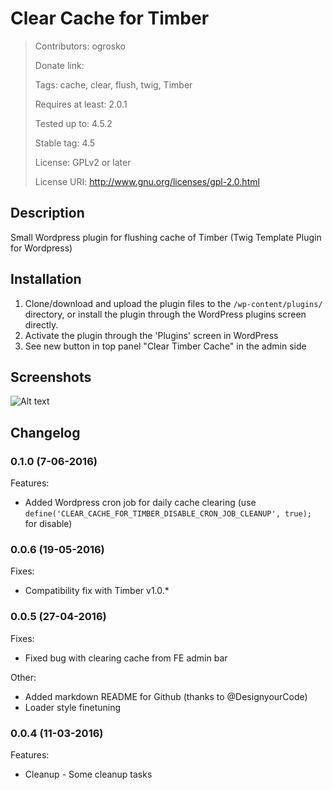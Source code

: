 Clear Cache for Timber
======================

> Contributors: ogrosko
>
> Donate link:
>
> Tags: cache, clear, flush, twig, Timber
>
> Requires at least: 2.0.1
>
> Tested up to: 4.5.2
>
> Stable tag: 4.5
>
> License: GPLv2 or later
>
> License URI: http://www.gnu.org/licenses/gpl-2.0.html

## Description

Small Wordpress plugin for flushing cache of Timber (Twig Template Plugin for Wordpress)

## Installation

1. Clone/download and upload the plugin files to the `/wp-content/plugins/` directory, or install the plugin through the WordPress plugins screen directly.
2. Activate the plugin through the 'Plugins' screen in WordPress
3. See new button in top panel "Clear Timber Cache" in the admin side


## Screenshots

![Alt text](/assets/screenshot-1.png?raw=true "Screenshot of plugin")

## Changelog


### 0.1.0 (7-06-2016)

Features:

  - Added Wordpress cron job for daily cache clearing (use `define('CLEAR_CACHE_FOR_TIMBER_DISABLE_CRON_JOB_CLEANUP', true);` for disable)

### 0.0.6 (19-05-2016)

Fixes:

  - Compatibility fix with Timber v1.0.*

### 0.0.5 (27-04-2016)

Fixes:

  - Fixed bug with clearing cache from FE admin bar

Other:

  - Added markdown README for Github (thanks to @DesignyourCode)
  - Loader style finetuning


### 0.0.4 (11-03-2016)

Features:

  - Cleanup - Some cleanup tasks